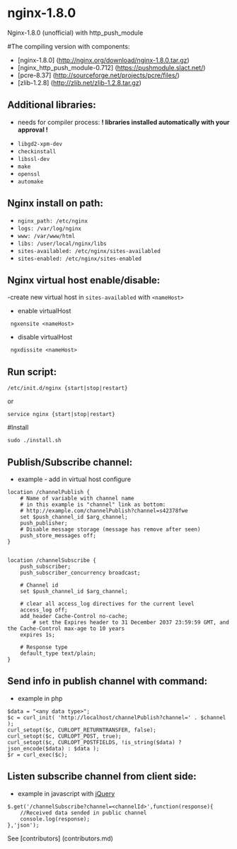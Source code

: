 # nginx-1.8.0
Nginx-1.8.0 (unofficial)  with http_push_module

#The compiling version with components:

* [nginx-1.8.0] (http://nginx.org/download/nginx-1.8.0.tar.gz)
* [nginx_http_push_module-0.712] (https://pushmodule.slact.net/)
* [pcre-8.37] (http://sourceforge.net/projects/pcre/files/)
* [zlib-1.2.8] (http://zlib.net/zlib-1.2.8.tar.gz)

Additional libraries:
---------------------
- needs for compiler process:
**! libraries installed automatically with your approval !**

* `libgd2-xpm-dev`
* `checkinstall`
* `libssl-dev` 
* `make` 
* `openssl` 
* `automake`

Nginx install on path:
----------------------
 
 * `nginx_path: /etc/nginx`
 * `logs: /var/log/nginx`
 * `www: /var/www/html`
 * `libs: /user/local/nginx/libs`
 * `sites-availabled: /etc/nginx/sites-availabled`
 * `sites-enabled: /etc/nginx/sites-enabled`

Nginx virtual host enable/disable:
----------------------------------
 
 -create new virtual host in `sites-availabled` with `<nameHost>`
 
* enable virtualHost
 
```
 ngxensite <nameHost>
``` 

* disable virtualHost
 
```
 ngxdissite <nameHost>
``` 

 
Run script:
-----------

```
/etc/init.d/nginx {start|stop|restart}
```
or	
```
service nginx {start|stop|restart}
```
	
#Install 

```	
sudo ./install.sh
```	
  
Publish/Subscribe channel:
--------------------------
 - example - add in virtual host configure

```
location /channelPublish {
	# Name of variable with channel name
	# in this example is "channel" link as bottom:
	# http://example.com/channelPublish?channel=s42378fwe
	set $push_channel_id $arg_channel;
	push_publisher;
	# Disable message storage (message has remove after seen)
	push_store_messages off;
}


location /channelSubscribe {
	push_subscriber;
	push_subscriber_concurrency broadcast;
	
	# Channel id
	set $push_channel_id $arg_channel;
	
	# clear all access_log directives for the current level
	access_log off;
	add_header Cache-Control no-cache;
    	# set the Expires header to 31 December 2037 23:59:59 GMT, and the Cache-Control max-age to 10 years
	expires 1s;
	
	# Response type
	default_type text/plain;
}
```
	
Send info in publish channel with command:
------------------------------------------
 - example in php

```
$data = "<any data type>";
$c = curl_init( 'http://localhost/channelPublish?channel=' . $channel );
curl_setopt($c, CURLOPT_RETURNTRANSFER, false);
curl_setopt($c, CURLOPT_POST, true);
curl_setopt($c, CURLOPT_POSTFIELDS, !is_string($data) ? json_encode($data) : $data );
$r = curl_exec($c);
```
		
Listen subscribe channel from client side:
------------------------------------------
  - example in javascript with [jQuery](https://jquery.com/)
	
```
$.get('/channelSubscribe?channel=<channelId>',function(response){
	//Received data sended in public channel
	console.log(response);
},'json');
```

See [contributors] (contributors.md)
 



